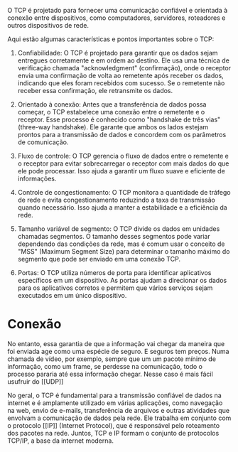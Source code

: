   
 O TCP é projetado para fornecer uma comunicação confiável e orientada à conexão entre dispositivos, como computadores, servidores, roteadores e outros dispositivos de rede.

Aqui estão algumas características e pontos importantes sobre o TCP:

1. Confiabilidade: O TCP é projetado para garantir que os dados sejam entregues corretamente e em ordem ao destino. Ele usa uma técnica de verificação chamada "acknowledgment" (confirmação), onde o receptor envia uma confirmação de volta ao remetente após receber os dados, indicando que eles foram recebidos com sucesso. Se o remetente não receber essa confirmação, ele retransmite os dados.
    
2. Orientado à conexão: Antes que a transferência de dados possa começar, o TCP estabelece uma conexão entre o remetente e o receptor. Esse processo é conhecido como "handshake de três vias" (three-way handshake). Ele garante que ambos os lados estejam prontos para a transmissão de dados e concordem com os parâmetros de comunicação.
    
3. Fluxo de controle: O TCP gerencia o fluxo de dados entre o remetente e o receptor para evitar sobrecarregar o receptor com mais dados do que ele pode processar. Isso ajuda a garantir um fluxo suave e eficiente de informações.
    
4. Controle de congestionamento: O TCP monitora a quantidade de tráfego de rede e evita congestionamento reduzindo a taxa de transmissão quando necessário. Isso ajuda a manter a estabilidade e a eficiência da rede.
    
5. Tamanho variável de segmento: O TCP divide os dados em unidades chamadas segmentos. O tamanho desses segmentos pode variar dependendo das condições da rede, mas é comum usar o conceito de "MSS" (Maximum Segment Size) para determinar o tamanho máximo do segmento que pode ser enviado em uma conexão TCP.
    
6. Portas: O TCP utiliza números de porta para identificar aplicativos específicos em um dispositivo. As portas ajudam a direcionar os dados para os aplicativos corretos e permitem que vários serviços sejam executados em um único dispositivo.

# Conexão
No entanto, essa garantia de que a informação vai chegar da maneira que foi enviada age como uma espécie de seguro. E seguros tem preços. Numa chamada de vídeo, por exemplo, sempre que um um pacote mínimo de informação, como um frame, se perdesse na comunicação, todo o processo pararia até essa informação chegar. Nesse caso é mais fácil usufruir do [[UDP]] 

No geral, o TCP é fundamental para a transmissão confiável de dados na internet e é amplamente utilizado em várias aplicações, como navegação na web, envio de e-mails, transferência de arquivos e outras atividades que envolvam a comunicação de dados pela rede. Ele trabalha em conjunto com o protocolo [[IP]] (Internet Protocol), que é responsável pelo roteamento dos pacotes na rede. Juntos, TCP e IP formam o conjunto de protocolos TCP/IP, a base da internet moderna.